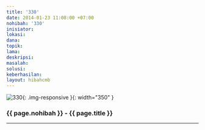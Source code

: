 ```yaml
---
title: '330'
date: 2014-01-23 11:08:00 +07:00
nohibah: '330'
inisiator:
lokasi:
dana:
topik:
lama:
deskripsi:
masalah:
solusi:
keberhasilan:
layout: hibahcmb
---
```


![330](/static/img/hibahcmb/330.png){: .img-responsive }{: width="350" }

### {{ page.nohibah }} - {{ page.title }}

---
